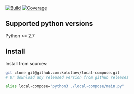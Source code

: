 
[![Build](https://github.com/kolotaev/local-compose/workflows/Tests/badge.svg?branch=master)](https://github.com/kolotaev/local-compose/actions)
[![Coverage](https://codecov.io/github/kolotaev/local-compose/coverage.svg?branch=master)](https://codecov.io/github/kolotaev/local-compose?branch=master)
<!-- [![Supported Versions](https://img.shields.io/pypi/pyversions/local-compose.svg)](https://pypi.org/project/local-compose) -->


## Supported python versions

Python >= 2.7


## Install

Install from sources:
```bash
git clone git@github.com:kolotaev/local-compose.git
# Or download any released version from github releases

alias local-compose="python3 ./local-compose/main.py"
```
